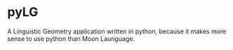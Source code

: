 pyLG
====

A Linguistic Geometry application written in python, because it makes more sense to use python than Moon Launguage.
